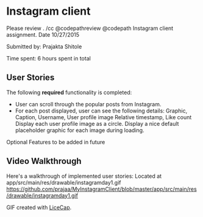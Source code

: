 # Instagram client
Please review . /cc @codepathreview @codepath 
Instagram client assignment. Date 10/27/2015

Submitted by: Prajakta Shitole

Time spent: 6 hours spent in total

## User Stories

The following **required** functionality is completed:

* User can scroll through the popular posts from Instagram.
* For each post displayed, user can see the following details:
  Graphic, Caption, Username, User profile image
  Relative timestamp, Like count
  Display each user profile image as a circle.
  Display a nice default placeholder graphic for each image during loading.

Optional Features to be added in future

## Video Walkthrough 

Here's a walkthrough of implemented user stories:
Located at
app/src/main/res/drawable/instagramday1.gif
https://github.com/prajaa/MyInstagramClient/blob/master/app/src/main/res/drawable/instagramday1.gif



GIF created with [LiceCap](http://www.cockos.com/licecap/).
